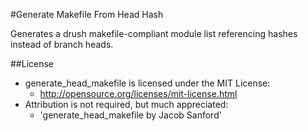 #Generate Makefile From Head Hash

Generates a drush makefile-compliant module list referencing hashes
    instead of branch heads.

##License
- generate_head_makefile is licensed under the MIT License:
  - http://opensource.org/licenses/mit-license.html
- Attribution is not required, but much appreciated:
  - 'generate_head_makefile by Jacob Sanford'
  